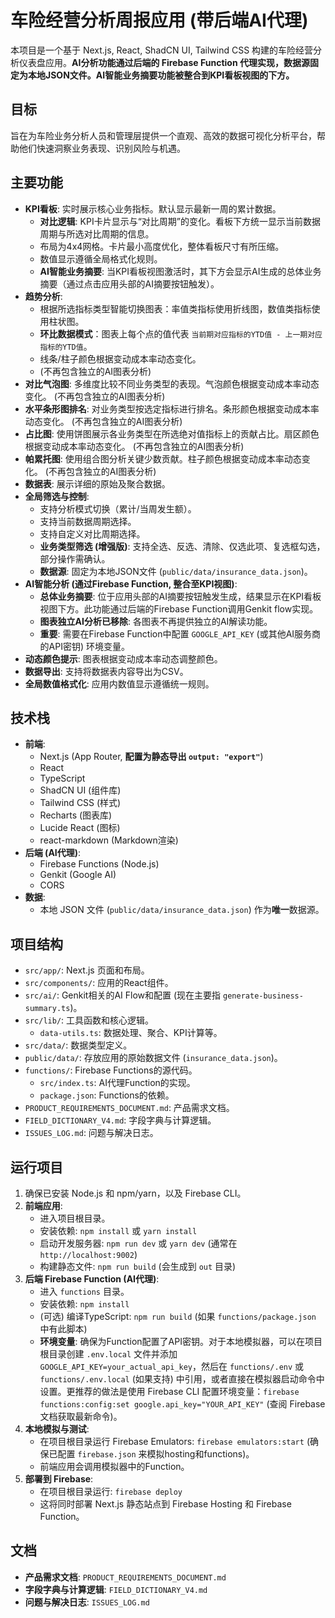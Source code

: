 
# 车险经营分析周报应用 (带后端AI代理)

本项目是一个基于 Next.js, React, ShadCN UI, Tailwind CSS 构建的车险经营分析仪表盘应用。**AI分析功能通过后端的 Firebase Function 代理实现，数据源固定为本地JSON文件。AI智能业务摘要功能被整合到KPI看板视图的下方。**

## 目标

旨在为车险业务分析人员和管理层提供一个直观、高效的数据可视化分析平台，帮助他们快速洞察业务表现、识别风险与机遇。

## 主要功能

- **KPI看板**: 实时展示核心业务指标。默认显示最新一周的累计数据。
    - **对比逻辑**: KPI卡片显示与“对比周期”的变化。看板下方统一显示当前数据周期与所选对比周期的信息。
    - 布局为4x4网格。卡片最小高度优化，整体看板尺寸有所压缩。
    - 数值显示遵循全局格式化规则。
    - **AI智能业务摘要**: 当KPI看板视图激活时，其下方会显示AI生成的总体业务摘要（通过点击应用头部的AI摘要按钮触发）。
- **趋势分析**:
    - 根据所选指标类型智能切换图表：率值类指标使用折线图，数值类指标使用柱状图。
    - **环比数据模式**：图表上每个点的值代表 `当前期对应指标的YTD值 - 上一期对应指标的YTD值`。
    - 线条/柱子颜色根据变动成本率动态变化。
    - (不再包含独立的AI图表分析)
- **对比气泡图**: 多维度比较不同业务类型的表现。气泡颜色根据变动成本率动态变化。 (不再包含独立的AI图表分析)
- **水平条形图排名**: 对业务类型按选定指标进行排名。条形颜色根据变动成本率动态变化。 (不再包含独立的AI图表分析)
- **占比图**: 使用饼图展示各业务类型在所选绝对值指标上的贡献占比。扇区颜色根据变动成本率动态变化。 (不再包含独立的AI图表分析)
- **帕累托图**: 使用组合图分析关键少数贡献。柱子颜色根据变动成本率动态变化。 (不再包含独立的AI图表分析)
- **数据表**: 展示详细的原始及聚合数据。
- **全局筛选与控制**:
    - 支持分析模式切换（累计/当周发生额）。
    * 支持当前数据周期选择。
    * 支持自定义对比周期选择。
    * **业务类型筛选 (增强版)**: 支持全选、反选、清除、仅选此项、复选框勾选，部分操作需确认。
    * **数据源**: 固定为本地JSON文件 (`public/data/insurance_data.json`)。
- **AI智能分析 (通过Firebase Function, 整合至KPI视图)**:
    * **总体业务摘要**: 位于应用头部的AI摘要按钮触发生成，结果显示在KPI看板视图下方。此功能通过后端的Firebase Function调用Genkit flow实现。
    * **图表独立AI分析已移除**: 各图表不再提供独立的AI解读功能。
    * **重要**: 需要在Firebase Function中配置 `GOOGLE_API_KEY` (或其他AI服务商的API密钥) 环境变量。
- **动态颜色提示**: 图表根据变动成本率动态调整颜色。
- **数据导出**: 支持将数据表内容导出为CSV。
- **全局数值格式化**: 应用内数值显示遵循统一规则。

## 技术栈

- **前端**:
    - Next.js (App Router, **配置为静态导出 `output: "export"`**)
    - React
    - TypeScript
    - ShadCN UI (组件库)
    - Tailwind CSS (样式)
    - Recharts (图表库)
    - Lucide React (图标)
    - react-markdown (Markdown渲染)
- **后端 (AI代理)**:
    - Firebase Functions (Node.js)
    - Genkit (Google AI)
    - CORS
- **数据**:
    - 本地 JSON 文件 (`public/data/insurance_data.json`) 作为**唯一**数据源。

## 项目结构

- `src/app/`: Next.js 页面和布局。
- `src/components/`: 应用的React组件。
- `src/ai/`: Genkit相关的AI Flow和配置 (现在主要指 `generate-business-summary.ts`)。
- `src/lib/`: 工具函数和核心逻辑。
    - `data-utils.ts`: 数据处理、聚合、KPI计算等。
- `src/data/`: 数据类型定义。
- `public/data/`: 存放应用的原始数据文件 (`insurance_data.json`)。
- `functions/`: Firebase Functions的源代码。
    - `src/index.ts`: AI代理Function的实现。
    - `package.json`: Functions的依赖。
- `PRODUCT_REQUIREMENTS_DOCUMENT.md`: 产品需求文档。
- `FIELD_DICTIONARY_V4.md`: 字段字典与计算逻辑。
- `ISSUES_LOG.md`: 问题与解决日志。

## 运行项目

1.  确保已安装 Node.js 和 npm/yarn，以及 Firebase CLI。
2.  **前端应用**:
    *   进入项目根目录。
    *   安装依赖: `npm install` 或 `yarn install`
    *   启动开发服务器: `npm run dev` 或 `yarn dev` (通常在 `http://localhost:9002`)
    *   构建静态文件: `npm run build` (会生成到 `out` 目录)
3.  **后端 Firebase Function (AI代理)**:
    *   进入 `functions` 目录。
    *   安装依赖: `npm install`
    *   (可选) 编译TypeScript: `npm run build` (如果 `functions/package.json` 中有此脚本)
    *   **环境变量**: 确保为Function配置了API密钥。对于本地模拟器，可以在项目根目录创建 `.env.local` 文件并添加 `GOOGLE_API_KEY=your_actual_api_key`，然后在 `functions/.env` 或 `functions/.env.local` (如果支持) 中引用，或者直接在模拟器启动命令中设置。更推荐的做法是使用 Firebase CLI 配置环境变量：`firebase functions:config:set google.api_key="YOUR_API_KEY"` (查阅 Firebase 文档获取最新命令)。
4.  **本地模拟与测试**:
    *   在项目根目录运行 Firebase Emulators: `firebase emulators:start` (确保已配置 `firebase.json` 来模拟hosting和functions)。
    *   前端应用会调用模拟器中的Function。
5.  **部署到 Firebase**:
    *   在项目根目录运行: `firebase deploy`
    *   这将同时部署 Next.js 静态站点到 Firebase Hosting 和 Firebase Function。

## 文档

- **产品需求文档**: `PRODUCT_REQUIREMENTS_DOCUMENT.md`
- **字段字典与计算逻辑**: `FIELD_DICTIONARY_V4.md`
- **问题与解决日志**: `ISSUES_LOG.md`

